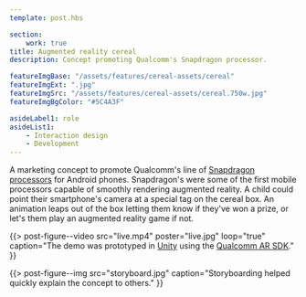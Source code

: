 ```yaml
---
template: post.hbs

section:
    work: true
title: Augmented reality cereal
description: Concept promoting Qualcomm's Snapdragon processor.

featureImgBase: "/assets/features/cereal-assets/cereal"
featureImgExt: ".jpg"
featureImgSrc: "/assets/features/cereal-assets/cereal.750w.jpg"
featureImgBgColor: "#5C4A3F"

asideLabel1: role
asideList1:
    - Interaction design
    - Development
---
```


A marketing concept to promote Qualcomm's line of [Snapdragon processors](http://www.qualcomm.com/snapdragon) for Android phones. Snapdragon's were some of the first mobile processors capable of smoothly rendering augmented reality. A child could point their smartphone's camera at a special tag on the cereal box. An animation leaps out of the box letting them know if they've won a prize, or let's them play an augmented reality game if not.

{{> post-figure--video
    src="live.mp4"
    poster="live.jpg"
    loop="true"
    caption="The demo was prototyped in [Unity](http://unity3d.com/) using the [Qualcomm AR SDK](https://developer.qualcomm.com/develop/mobile-technologies/augmented-reality)."
}}

{{> post-figure--img
    src="storyboard.jpg"
    caption="Storyboarding helped quickly explain the concept to others."
}}
